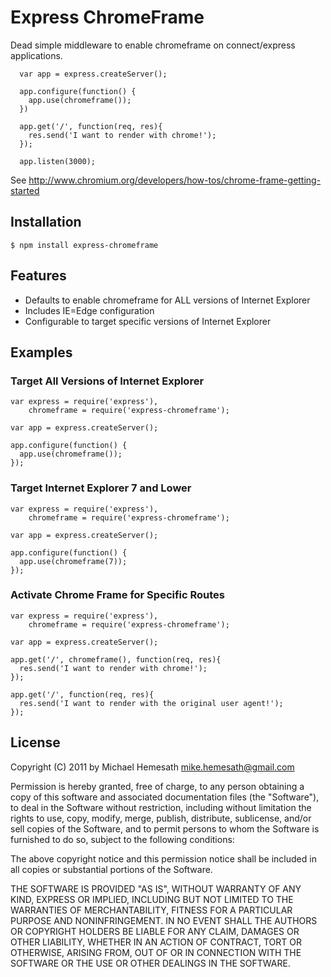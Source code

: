 # Express ChromeFrame

  Dead simple middleware to enable chromeframe on connect/express applications.
  
      var app = express.createServer();
      
      app.configure(function() {
        app.use(chromeframe());
      })
      
      app.get('/', function(req, res){
        res.send('I want to render with chrome!');
      });
      
      app.listen(3000);
      
See http://www.chromium.org/developers/how-tos/chrome-frame-getting-started
      
## Installation

    $ npm install express-chromeframe
    
## Features

  * Defaults to enable chromeframe for ALL versions of Internet Explorer
  * Includes IE=Edge configuration
  * Configurable to target specific versions of Internet Explorer
    
## Examples

### Target All Versions of Internet Explorer

    var express = require('express'),
        chromeframe = require('express-chromeframe');

    var app = express.createServer();
    
    app.configure(function() {
      app.use(chromeframe());
    });
    
### Target Internet Explorer 7 and Lower
    
    var express = require('express'),
        chromeframe = require('express-chromeframe');

    var app = express.createServer();
    
    app.configure(function() {
      app.use(chromeframe(7));
    });
    
### Activate Chrome Frame for Specific Routes

    var express = require('express'),
        chromeframe = require('express-chromeframe');
    
    var app = express.createServer();
    
    app.get('/', chromeframe(), function(req, res){
      res.send('I want to render with chrome!');
    });
    
    app.get('/', function(req, res){
      res.send('I want to render with the original user agent!');
    });

## License

Copyright (C) 2011 by Michael Hemesath <mike.hemesath@gmail.com>

Permission is hereby granted, free of charge, to any person obtaining a copy
of this software and associated documentation files (the "Software"), to deal
in the Software without restriction, including without limitation the rights
to use, copy, modify, merge, publish, distribute, sublicense, and/or sell
copies of the Software, and to permit persons to whom the Software is
furnished to do so, subject to the following conditions:

The above copyright notice and this permission notice shall be included in
all copies or substantial portions of the Software.

THE SOFTWARE IS PROVIDED "AS IS", WITHOUT WARRANTY OF ANY KIND, EXPRESS OR
IMPLIED, INCLUDING BUT NOT LIMITED TO THE WARRANTIES OF MERCHANTABILITY,
FITNESS FOR A PARTICULAR PURPOSE AND NONINFRINGEMENT. IN NO EVENT SHALL THE
AUTHORS OR COPYRIGHT HOLDERS BE LIABLE FOR ANY CLAIM, DAMAGES OR OTHER
LIABILITY, WHETHER IN AN ACTION OF CONTRACT, TORT OR OTHERWISE, ARISING FROM,
OUT OF OR IN CONNECTION WITH THE SOFTWARE OR THE USE OR OTHER DEALINGS IN
THE SOFTWARE.